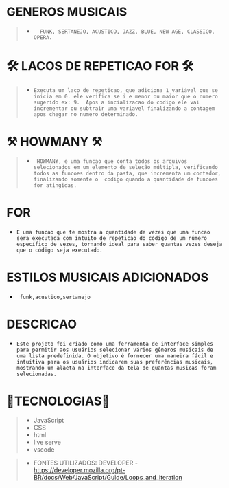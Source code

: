 
# GENEROS MUSICAIS

>* ``   FUNK, SERTANEJO, ACUSTICO, JAZZ, BLUE, NEW AGE, CLASSICO, OPERA. ``

#  🛠 LACOS DE REPETICAO FOR 🛠

>* ``Executa um laco de repeticao, que adiciona 1 variável que se inicia em 0.
ele verifica se i e menor ou maior que o numero sugerido ex: 9. 
Apos a incializacao do codigo ele vai incrementar ou subtrair uma variavel finalizando a contagem apos chegar no numero determinado.``

#  ⚒ HOWMANY ⚒

 >* `` HOWMANY, e uma funcao que conta todos os arquivos selecionados em um elemento de seleção múltipla, verificando todos as funcoes dentro da pasta, que incrementa um contador, finalizando somente o  codigo quando a quantidade de funcoes for atingidas.``

#  FOR

* ``E uma funcao que te mostra a quantidade de vezes que uma funcao sera executada com intuito de repeticao do código de um número específico de vezes, tornando ideal para saber quantas vezes deseja que o código seja executado.``

#  ESTILOS MUSICAIS ADICIONADOS

* `` funk,acustico,sertanejo``

# DESCRICAO             

* ``Este projeto foi criado como uma ferramenta de interface simples para permitir aos usuários selecionar vários gêneros musicais de uma lista predefinida. O objetivo é fornecer uma maneira fácil e intuitiva para os usuários indicarem suas preferências musicais, mostrando um alaeta na interface da tela de quantas musicas foram selecionadas.``

# 🔧TECNOLOGIAS🔧

>* JavaScript
>* CSS
>* html
>* live serve
>* vscode

>* FONTES UTILIZADOS: 
DEVELOPER -
https://developer.mozilla.org/pt-BR/docs/Web/JavaScript/Guide/Loops_and_iteration